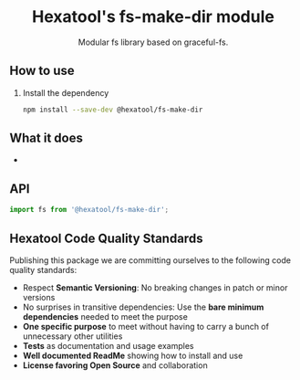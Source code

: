 <h1 align="center">
  Hexatool's fs-make-dir module 
</h1>

<p align="center">
  Modular fs library based on graceful-fs.
</p>

## How to use

1. Install the dependency
   ```bash
   npm install --save-dev @hexatool/fs-make-dir
   ```

## What it does

- 

## API

```typescript
import fs from '@hexatool/fs-make-dir';
```

## Hexatool Code Quality Standards

Publishing this package we are committing ourselves to the following code quality standards:

- Respect **Semantic Versioning**: No breaking changes in patch or minor versions
- No surprises in transitive dependencies: Use the **bare minimum dependencies** needed to meet the purpose
- **One specific purpose** to meet without having to carry a bunch of unnecessary other utilities
- **Tests** as documentation and usage examples
- **Well documented ReadMe** showing how to install and use
- **License favoring Open Source** and collaboration
